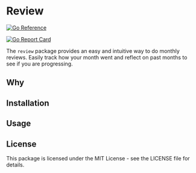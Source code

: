 # Review

[![Go Reference](https://pkg.go.dev/badge/github.com/mauriceLC92/review.svg)](https://pkg.go.dev/github.com/mauriceLC92/review)

[![Go Report Card](https://goreportcard.com/badge/github.com/mauriceLC92/review)](https://goreportcard.com/report/github.com/mauriceLC92/review)

The `review` package provides an easy and intuitive way to do monthly reviews. Easily track how your month went and reflect on past months to see if you are progressing.

## Why

## Installation

## Usage

## License

This package is licensed under the MIT License - see the LICENSE file for details.